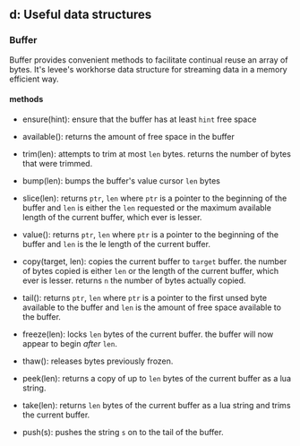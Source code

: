 ## d: Useful data structures

### Buffer

Buffer provides convenient methods to facilitate continual reuse an array of
bytes. It's levee's workhorse data structure for streaming data in a memory
efficient way.

#### methods

* ensure(hint):
	ensure that the buffer has at least `hint` free space

* available():
	returns the amount of free space in the buffer

* trim(len):
	attempts to trim at most `len` bytes. returns the number of bytes that were
	trimmed.

* bump(len):
	bumps the buffer's value cursor `len` bytes

* slice(len):
	returns `ptr`, `len` where `ptr` is a pointer to the beginning of the buffer
	and `len` is either the `len` requested or the maximum available length of
	the current buffer, which ever is lesser.

* value():
	returns `ptr`, `len` where `ptr` is a pointer to the beginning of the buffer
	and `len` is the le length of the current buffer.

* copy(target, len):
	copies the current buffer to `target` buffer. the number of bytes copied is
	either `len` or the length of the current buffer, which ever is lesser.
	returns `n` the number of bytes actually copied.

* tail():
	returns `ptr`, `len` where `ptr` is a pointer to the first unsed byte
	available to the buffer and `len` is the amount of free space available to
	the buffer.

* freeze(len):
	locks `len` bytes of the current buffer. the buffer will now appear to begin
	*after* `len`.

* thaw():
	releases bytes previously frozen.

* peek(len):
	returns a copy of up to `len` bytes of the current buffer as a lua string.

* take(len):
	returns `len` bytes of the current buffer as a lua string and trims the
	current buffer.

* push(s):
	pushes the string `s` on to the tail of the buffer.
